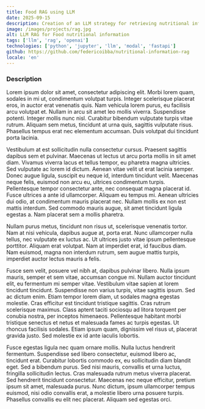 ```yaml
---
title: Food RAG using LLM
date: 2025-09-15
description: Creation of an LLM strategy for retrieving nutritional information about food
image: /images/projects/rag.jpg
alt: LLM RAG for Food nutritional information
tags: ['llm', 'rag', 'openai']
technologies: ['python', 'jupyter', 'llm', 'modal', 'fastapi']
github: https://github.com/federicoibba/nutritional-information-rag
locale: 'en'
---
```


### Description

Lorem ipsum dolor sit amet, consectetur adipiscing elit. Morbi lorem quam, sodales in mi ut, condimentum volutpat turpis. Integer scelerisque placerat eros, in auctor erat venenatis quis. Nam vehicula lorem purus, eu facilisis arcu volutpat et. Nullam in arcu sit amet leo mollis viverra. Suspendisse potenti. Integer mollis nunc nisl. Curabitur bibendum vulputate turpis vitae rutrum. Aliquam sem metus, tincidunt at urna quis, sagittis vulputate risus. Phasellus tempus erat nec elementum accumsan. Duis volutpat dui tincidunt porta lacinia.

Vestibulum at est sollicitudin nulla consectetur cursus. Praesent sagittis dapibus sem et pulvinar. Maecenas ut lectus ut arcu porta mollis in sit amet diam. Vivamus viverra lacus et tellus tempor, eu pharetra magna ultricies. Sed vulputate ac lorem id dictum. Aenean vitae velit ut erat lacinia semper. Donec augue ligula, suscipit eu neque id, interdum tincidunt velit. Maecenas neque felis, euismod non arcu eu, ultrices condimentum turpis. Pellentesque tempor consectetur ante, nec consequat magna placerat id. Fusce ultrices a ante id ullamcorper. Aliquam eu tempus mi. Aenean ultricies dui odio, at condimentum mauris placerat nec. Nullam mollis ex non est mattis interdum. Sed commodo mauris augue, sit amet tincidunt ligula egestas a. Nam placerat sem a mollis pharetra.

Nullam purus metus, tincidunt non risus ut, scelerisque venenatis tortor. Nam at nisi vehicula, dapibus augue at, porta erat. Nunc ullamcorper nulla tellus, nec vulputate ex luctus ac. Ut ultrices justo vitae ipsum pellentesque porttitor. Aliquam erat volutpat. Nam at imperdiet erat, id faucibus diam. Nam euismod, magna non interdum rutrum, sem augue mattis turpis, imperdiet auctor lectus mauris a felis.

Fusce sem velit, posuere vel nibh at, dapibus pulvinar libero. Nulla ipsum mauris, semper et sem vitae, accumsan congue mi. Nullam auctor tincidunt elit, eu fermentum mi semper vitae. Vestibulum vitae sapien at lorem tincidunt tincidunt. Suspendisse non varius turpis, vitae sagittis ipsum. Sed ac dictum enim. Etiam tempor lorem diam, ut sodales magna egestas molestie. Cras efficitur est tincidunt tristique sagittis. Cras rutrum scelerisque maximus. Class aptent taciti sociosqu ad litora torquent per conubia nostra, per inceptos himenaeos. Pellentesque habitant morbi tristique senectus et netus et malesuada fames ac turpis egestas. Ut rhoncus facilisis sodales. Etiam ipsum quam, dignissim vel risus ut, placerat gravida justo. Sed molestie ex id ante iaculis lobortis.

Fusce egestas ligula nec quam ornare mollis. Nulla luctus hendrerit fermentum. Suspendisse sed libero consectetur, euismod libero ac, tincidunt erat. Curabitur lobortis commodo ex, eu sollicitudin diam blandit eget. Sed a bibendum purus. Sed nisi mauris, convallis et urna luctus, fringilla sollicitudin lectus. Cras malesuada rutrum metus viverra placerat. Sed hendrerit tincidunt consectetur. Maecenas nec neque efficitur, pretium ipsum sit amet, malesuada purus. Nunc dictum, ipsum ullamcorper tempus euismod, nisi odio convallis erat, a molestie libero urna posuere turpis. Phasellus convallis eu elit nec placerat. Aliquam sed egestas orci.
